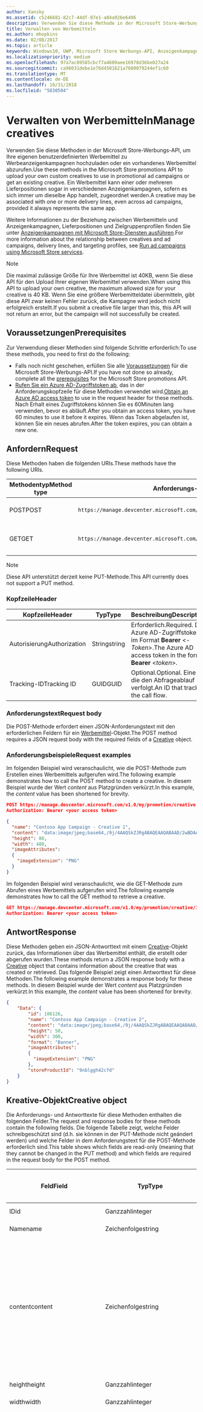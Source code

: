 ```yaml
---
author: Xansky
ms.assetid: c5246681-82c7-44df-87e1-a84a926e6496
description: Verwenden Sie diese Methode in der Microsoft Store-Werbungs-API, um Werbemittel für Werbeanzeigenkampagnen zu verwalten.
title: Verwalten von Werbemitteln
ms.author: mhopkins
ms.date: 02/08/2017
ms.topic: article
keywords: Windows10, UWP, Microsoft Store Werbungs-API, Anzeigenkampagnen
ms.localizationpriority: medium
ms.openlocfilehash: 97a7ac89585cbcf7a4609aee16978d36be027a24
ms.sourcegitcommit: ca96031debe1e76d4501621a7680079244ef1c60
ms.translationtype: MT
ms.contentlocale: de-DE
ms.lasthandoff: 10/31/2018
ms.locfileid: "5830504"
---
```

# <a name="manage-creatives"></a><span data-ttu-id="6c0a2-104">Verwalten von Werbemitteln</span><span class="sxs-lookup"><span data-stu-id="6c0a2-104">Manage creatives</span></span>

<span data-ttu-id="6c0a2-105">Verwenden Sie diese Methoden in der Microsoft Store-Werbungs-API, um Ihre eigenen benutzerdefinierten Werbemittel zu Werbeanzeigenkampagnen hochzuladen oder ein vorhandenes Werbemittel abzurufen.</span><span class="sxs-lookup"><span data-stu-id="6c0a2-105">Use these methods in the Microsoft Store promotions API to upload your own custom creatives to use in promotional ad campaigns or get an existing creative.</span></span> <span data-ttu-id="6c0a2-106">Ein Werbemittel kann einer oder mehreren Lieferpositionen sogar in verschiedenen Anzeigenkampagnen, sofern es sich immer um dieselbe App handelt, zugeordnet werden.</span><span class="sxs-lookup"><span data-stu-id="6c0a2-106">A creative may be associated with one or more delivery lines, even across ad campaigns, provided it always represents the same app.</span></span>

<span data-ttu-id="6c0a2-107">Weitere Informationen zu der Beziehung zwischen Werbemitteln und Anzeigenkampagnen, Lieferpositionen und Zielgruppenprofilen finden Sie unter [Anzeigenkampagnen mit Microsoft Store-Diensten ausführen](run-ad-campaigns-using-windows-store-services.md#call-the-windows-store-promotions-api).</span><span class="sxs-lookup"><span data-stu-id="6c0a2-107">For more information about the relationship between creatives and ad campaigns, delivery lines, and targeting profiles, see [Run ad campaigns using Microsoft Store services](run-ad-campaigns-using-windows-store-services.md#call-the-windows-store-promotions-api).</span></span>

> [!NOTE]
> <span data-ttu-id="6c0a2-108">Die maximal zulässige Größe für Ihre Werbemittel ist 40KB, wenn Sie diese API für den Upload Ihrer eigenen Werbemittel verwenden.</span><span class="sxs-lookup"><span data-stu-id="6c0a2-108">When using this API to upload your own creative, the maximum allowed size for your creative is 40 KB.</span></span> <span data-ttu-id="6c0a2-109">Wenn Sie eine größere Werbemitteldatei übermitteln, gibt diese API zwar keinen Fehler zurück, die Kampagne wird jedoch nicht erfolgreich erstellt.</span><span class="sxs-lookup"><span data-stu-id="6c0a2-109">If you submit a creative file larger than this, this API will not return an error, but the campaign will not successfully be created.</span></span>

## <a name="prerequisites"></a><span data-ttu-id="6c0a2-110">Voraussetzungen</span><span class="sxs-lookup"><span data-stu-id="6c0a2-110">Prerequisites</span></span>

<span data-ttu-id="6c0a2-111">Zur Verwendung dieser Methoden sind folgende Schritte erforderlich:</span><span class="sxs-lookup"><span data-stu-id="6c0a2-111">To use these methods, you need to first do the following:</span></span>

* <span data-ttu-id="6c0a2-112">Falls noch nicht geschehen, erfüllen Sie alle [Voraussetzungen](run-ad-campaigns-using-windows-store-services.md#prerequisites) für die Microsoft Store-Werbungs-API.</span><span class="sxs-lookup"><span data-stu-id="6c0a2-112">If you have not done so already, complete all the [prerequisites](run-ad-campaigns-using-windows-store-services.md#prerequisites) for the Microsoft Store promotions API.</span></span>
* <span data-ttu-id="6c0a2-113">[Rufen Sie ein Azure AD-Zugriffstoken ab](run-ad-campaigns-using-windows-store-services.md#obtain-an-azure-ad-access-token), das in der Anforderungskopfzeile für diese Methoden verwendet wird.</span><span class="sxs-lookup"><span data-stu-id="6c0a2-113">[Obtain an Azure AD access token](run-ad-campaigns-using-windows-store-services.md#obtain-an-azure-ad-access-token) to use in the request header for these methods.</span></span> <span data-ttu-id="6c0a2-114">Nach Erhalt eines Zugriffstokens können Sie es 60Minuten lang verwenden, bevor es abläuft.</span><span class="sxs-lookup"><span data-stu-id="6c0a2-114">After you obtain an access token, you have 60 minutes to use it before it expires.</span></span> <span data-ttu-id="6c0a2-115">Wenn das Token abgelaufen ist, können Sie ein neues abrufen.</span><span class="sxs-lookup"><span data-stu-id="6c0a2-115">After the token expires, you can obtain a new one.</span></span>


## <a name="request"></a><span data-ttu-id="6c0a2-116">Anfordern</span><span class="sxs-lookup"><span data-stu-id="6c0a2-116">Request</span></span>

<span data-ttu-id="6c0a2-117">Diese Methoden haben die folgenden URIs.</span><span class="sxs-lookup"><span data-stu-id="6c0a2-117">These methods have the following URIs.</span></span>

| <span data-ttu-id="6c0a2-118">Methodentyp</span><span class="sxs-lookup"><span data-stu-id="6c0a2-118">Method type</span></span> | <span data-ttu-id="6c0a2-119">Anforderungs-URI</span><span class="sxs-lookup"><span data-stu-id="6c0a2-119">Request URI</span></span>     |  <span data-ttu-id="6c0a2-120">Beschreibung</span><span class="sxs-lookup"><span data-stu-id="6c0a2-120">Description</span></span>  |
|--------|-----------------------------|---------------|
| <span data-ttu-id="6c0a2-121">POST</span><span class="sxs-lookup"><span data-stu-id="6c0a2-121">POST</span></span>   | ```https://manage.devcenter.microsoft.com/v1.0/my/promotion/creative``` |  <span data-ttu-id="6c0a2-122">Erstellt ein neues Werbemittel.</span><span class="sxs-lookup"><span data-stu-id="6c0a2-122">Creates a new creative.</span></span>  |
| <span data-ttu-id="6c0a2-123">GET</span><span class="sxs-lookup"><span data-stu-id="6c0a2-123">GET</span></span>    | ```https://manage.devcenter.microsoft.com/v1.0/my/promotion/creative/{creativeId}``` |  <span data-ttu-id="6c0a2-124">Ruft das durch *CreativeId* angegebene Werbemittel ab.</span><span class="sxs-lookup"><span data-stu-id="6c0a2-124">Gets the creative specified by *creativeId*.</span></span>  |

> [!NOTE]
> <span data-ttu-id="6c0a2-125">Diese API unterstützt derzeit keine PUT-Methode.</span><span class="sxs-lookup"><span data-stu-id="6c0a2-125">This API currently does not support a PUT method.</span></span>


### <a name="header"></a><span data-ttu-id="6c0a2-126">Kopfzeile</span><span class="sxs-lookup"><span data-stu-id="6c0a2-126">Header</span></span>

| <span data-ttu-id="6c0a2-127">Kopfzeile</span><span class="sxs-lookup"><span data-stu-id="6c0a2-127">Header</span></span>        | <span data-ttu-id="6c0a2-128">Typ</span><span class="sxs-lookup"><span data-stu-id="6c0a2-128">Type</span></span>   | <span data-ttu-id="6c0a2-129">Beschreibung</span><span class="sxs-lookup"><span data-stu-id="6c0a2-129">Description</span></span>         |
|---------------|--------|---------------------|
| <span data-ttu-id="6c0a2-130">Autorisierung</span><span class="sxs-lookup"><span data-stu-id="6c0a2-130">Authorization</span></span> | <span data-ttu-id="6c0a2-131">String</span><span class="sxs-lookup"><span data-stu-id="6c0a2-131">string</span></span> | <span data-ttu-id="6c0a2-132">Erforderlich.</span><span class="sxs-lookup"><span data-stu-id="6c0a2-132">Required.</span></span> <span data-ttu-id="6c0a2-133">Das Azure AD-Zugriffstoken im Format **Bearer** &lt;*-Token*&gt;.</span><span class="sxs-lookup"><span data-stu-id="6c0a2-133">The Azure AD access token in the form **Bearer** &lt;*token*&gt;.</span></span> |
| <span data-ttu-id="6c0a2-134">Tracking-ID</span><span class="sxs-lookup"><span data-stu-id="6c0a2-134">Tracking ID</span></span>   | <span data-ttu-id="6c0a2-135">GUID</span><span class="sxs-lookup"><span data-stu-id="6c0a2-135">GUID</span></span>   | <span data-ttu-id="6c0a2-136">Optional.</span><span class="sxs-lookup"><span data-stu-id="6c0a2-136">Optional.</span></span> <span data-ttu-id="6c0a2-137">Eine ID, die den Abfrageablauf verfolgt.</span><span class="sxs-lookup"><span data-stu-id="6c0a2-137">An ID that tracks the call flow.</span></span>                                  |


### <a name="request-body"></a><span data-ttu-id="6c0a2-138">Anforderungstext</span><span class="sxs-lookup"><span data-stu-id="6c0a2-138">Request body</span></span>

<span data-ttu-id="6c0a2-139">Die POST-Methode erfordert einen JSON-Anforderungstext mit den erforderlichen Feldern für ein [Werbemittel](#creative)-Objekt.</span><span class="sxs-lookup"><span data-stu-id="6c0a2-139">The POST method requires a JSON request body with the required fields of a [Creative](#creative) object.</span></span>


### <a name="request-examples"></a><span data-ttu-id="6c0a2-140">Anforderungsbeispiele</span><span class="sxs-lookup"><span data-stu-id="6c0a2-140">Request examples</span></span>

<span data-ttu-id="6c0a2-141">Im folgenden Beispiel wird veranschaulicht, wie die POST-Methode zum Erstellen eines Werbemittels aufgerufen wird.</span><span class="sxs-lookup"><span data-stu-id="6c0a2-141">The following example demonstrates how to call the POST method to create a creative.</span></span> <span data-ttu-id="6c0a2-142">In diesem Beispiel wurde der Wert *content* aus Platzgründen verkürzt.</span><span class="sxs-lookup"><span data-stu-id="6c0a2-142">In this example, the *content* value has been shortened for brevity.</span></span>

```json
POST https://manage.devcenter.microsoft.com/v1.0/my/promotion/creative HTTP/1.1
Authorization: Bearer <your access token>

{
  "name": "Contoso App Campaign - Creative 1",
  "content": "data:image/jpeg;base64,/9j/4AAQSkZJRgABAQEAAQABAAD/2wBDAAgGB...other base64 data shortened for brevity...",
  "height": 80,
  "width": 480,
  "imageAttributes":
  {
    "imageExtension": "PNG"
  }
}
```

<span data-ttu-id="6c0a2-143">Im folgenden Beispiel wird veranschaulicht, wie die GET-Methode zum Abrufen eines Werbemittels aufgerufen wird.</span><span class="sxs-lookup"><span data-stu-id="6c0a2-143">The following example demonstrates how to call the GET method to retrieve a creative.</span></span>

```json
GET https://manage.devcenter.microsoft.com/v1.0/my/promotion/creative/106851  HTTP/1.1
Authorization: Bearer <your access token>
```


## <a name="response"></a><span data-ttu-id="6c0a2-144">Antwort</span><span class="sxs-lookup"><span data-stu-id="6c0a2-144">Response</span></span>

<span data-ttu-id="6c0a2-145">Diese Methoden geben ein JSON-Antworttext mit einem [Creative](#creative)-Objekt zurück, das Informationen über das Werbemittel enthält, die erstellt oder abgerufen wurden.</span><span class="sxs-lookup"><span data-stu-id="6c0a2-145">These methods return a JSON response body with a [Creative](#creative) object that contains information about the creative that was created or retrieved.</span></span> <span data-ttu-id="6c0a2-146">Das folgende Beispiel zeigt einen Antworttext für diese Methoden.</span><span class="sxs-lookup"><span data-stu-id="6c0a2-146">The following example demonstrates a response body for these methods.</span></span> <span data-ttu-id="6c0a2-147">In diesem Beispiel wurde der Wert *content* aus Platzgründen verkürzt.</span><span class="sxs-lookup"><span data-stu-id="6c0a2-147">In this example, the *content* value has been shortened for brevity.</span></span>

```json
{
    "Data": {
        "id": 106126,
        "name": "Contoso App Campaign - Creative 2",
        "content": "data:image/jpeg;base64,/9j/4AAQSkZJRgABAQEAAQABAAD/2wBDAAgGB...other base64 data shortened for brevity...",
        "height": 50,
        "width": 300,
        "format": "Banner",
        "imageAttributes":
        {
          "imageExtension": "PNG"
        },
        "storeProductId": "9nblggh42cfd"
    }
}
```


<span id="creative"/>

## <a name="creative-object"></a><span data-ttu-id="6c0a2-148">Kreative-Objekt</span><span class="sxs-lookup"><span data-stu-id="6c0a2-148">Creative object</span></span>

<span data-ttu-id="6c0a2-149">Die Anforderungs- und Antworttexte für diese Methoden enthalten die folgenden Felder.</span><span class="sxs-lookup"><span data-stu-id="6c0a2-149">The request and response bodies for these methods contain the following fields.</span></span> <span data-ttu-id="6c0a2-150">Die folgende Tabelle zeigt, welche Felder schreibgeschützt sind (d.h. sie können in der PUT-Methode nicht geändert werden) und welche Felder in dem Anforderungstext für die POST-Methode erforderlich sind.</span><span class="sxs-lookup"><span data-stu-id="6c0a2-150">This table shows which fields are read-only (meaning that they cannot be changed in the PUT method) and which fields are required in the request body for the POST method.</span></span>

| <span data-ttu-id="6c0a2-151">Feld</span><span class="sxs-lookup"><span data-stu-id="6c0a2-151">Field</span></span>        | <span data-ttu-id="6c0a2-152">Typ</span><span class="sxs-lookup"><span data-stu-id="6c0a2-152">Type</span></span>   |  <span data-ttu-id="6c0a2-153">Beschreibung</span><span class="sxs-lookup"><span data-stu-id="6c0a2-153">Description</span></span>      |  <span data-ttu-id="6c0a2-154">Schreibgeschützt</span><span class="sxs-lookup"><span data-stu-id="6c0a2-154">Read only</span></span>  | <span data-ttu-id="6c0a2-155">Standard</span><span class="sxs-lookup"><span data-stu-id="6c0a2-155">Default</span></span>  |  <span data-ttu-id="6c0a2-156">Erforderlich für POST</span><span class="sxs-lookup"><span data-stu-id="6c0a2-156">Required for POST</span></span> |  
|--------------|--------|---------------|------|-------------|------------|
|  <span data-ttu-id="6c0a2-157">ID</span><span class="sxs-lookup"><span data-stu-id="6c0a2-157">id</span></span>   |  <span data-ttu-id="6c0a2-158">Ganzzahl</span><span class="sxs-lookup"><span data-stu-id="6c0a2-158">integer</span></span>   |  <span data-ttu-id="6c0a2-159">Die ID des Werbemittels.</span><span class="sxs-lookup"><span data-stu-id="6c0a2-159">The ID of the creative.</span></span>     |   <span data-ttu-id="6c0a2-160">Ja</span><span class="sxs-lookup"><span data-stu-id="6c0a2-160">Yes</span></span>    |      |    <span data-ttu-id="6c0a2-161">Nein</span><span class="sxs-lookup"><span data-stu-id="6c0a2-161">No</span></span>   |       
|  <span data-ttu-id="6c0a2-162">Name</span><span class="sxs-lookup"><span data-stu-id="6c0a2-162">name</span></span>   |  <span data-ttu-id="6c0a2-163">Zeichenfolge</span><span class="sxs-lookup"><span data-stu-id="6c0a2-163">string</span></span>   |   <span data-ttu-id="6c0a2-164">Name des Werbemittels.</span><span class="sxs-lookup"><span data-stu-id="6c0a2-164">The name of the creative.</span></span>    |    <span data-ttu-id="6c0a2-165">Nein</span><span class="sxs-lookup"><span data-stu-id="6c0a2-165">No</span></span>   |      |  <span data-ttu-id="6c0a2-166">Ja</span><span class="sxs-lookup"><span data-stu-id="6c0a2-166">Yes</span></span>     |       
|  <span data-ttu-id="6c0a2-167">content</span><span class="sxs-lookup"><span data-stu-id="6c0a2-167">content</span></span>   |  <span data-ttu-id="6c0a2-168">Zeichenfolge</span><span class="sxs-lookup"><span data-stu-id="6c0a2-168">string</span></span>   |  <span data-ttu-id="6c0a2-169">Der Inhalt des Werbemittel-Image im Base64-codierten Format.</span><span class="sxs-lookup"><span data-stu-id="6c0a2-169">The content of the creative image, in Base64-encoded format.</span></span><br/><br/><span data-ttu-id="6c0a2-170">**Hinweis:**&nbsp;&nbsp;Die maximal zulässige Größe der Werbemitteldatei beträgt 40KB.</span><span class="sxs-lookup"><span data-stu-id="6c0a2-170">**Note**&nbsp;&nbsp;The maximum allowed size for your creative is 40 KB.</span></span> <span data-ttu-id="6c0a2-171">Wenn Sie eine größere Werbemitteldatei übermitteln, gibt diese API zwar keinen Fehler zurück, die Kampagne wird jedoch nicht erfolgreich erstellt.</span><span class="sxs-lookup"><span data-stu-id="6c0a2-171">If you submit a creative file larger than this, this API will not return an error, but the campaign will not successfully be created.</span></span>     |  <span data-ttu-id="6c0a2-172">Nein</span><span class="sxs-lookup"><span data-stu-id="6c0a2-172">No</span></span>     |      |   <span data-ttu-id="6c0a2-173">Ja</span><span class="sxs-lookup"><span data-stu-id="6c0a2-173">Yes</span></span>    |       
|  <span data-ttu-id="6c0a2-174">height</span><span class="sxs-lookup"><span data-stu-id="6c0a2-174">height</span></span>   |  <span data-ttu-id="6c0a2-175">Ganzzahl</span><span class="sxs-lookup"><span data-stu-id="6c0a2-175">integer</span></span>   |   <span data-ttu-id="6c0a2-176">Die Höhe des Werbemittels.</span><span class="sxs-lookup"><span data-stu-id="6c0a2-176">The height of the creative.</span></span>    |    <span data-ttu-id="6c0a2-177">Nein</span><span class="sxs-lookup"><span data-stu-id="6c0a2-177">No</span></span>    |      |   <span data-ttu-id="6c0a2-178">Ja</span><span class="sxs-lookup"><span data-stu-id="6c0a2-178">Yes</span></span>    |       
|  <span data-ttu-id="6c0a2-179">width</span><span class="sxs-lookup"><span data-stu-id="6c0a2-179">width</span></span>   |  <span data-ttu-id="6c0a2-180">Ganzzahl</span><span class="sxs-lookup"><span data-stu-id="6c0a2-180">integer</span></span>   |  <span data-ttu-id="6c0a2-181">Die Breite des Werbemittels.</span><span class="sxs-lookup"><span data-stu-id="6c0a2-181">The width of the creative.</span></span>     |  <span data-ttu-id="6c0a2-182">Nein</span><span class="sxs-lookup"><span data-stu-id="6c0a2-182">No</span></span>    |     |    <span data-ttu-id="6c0a2-183">Ja</span><span class="sxs-lookup"><span data-stu-id="6c0a2-183">Yes</span></span>   |       
|  <span data-ttu-id="6c0a2-184">landingUrl</span><span class="sxs-lookup"><span data-stu-id="6c0a2-184">landingUrl</span></span>   |  <span data-ttu-id="6c0a2-185">Zeichenfolge</span><span class="sxs-lookup"><span data-stu-id="6c0a2-185">string</span></span>   |  <span data-ttu-id="6c0a2-186">Wenn Sie für die Messung von Installationsanalysen für Ihre App einen Kampagnenachverfolgungsdienst wie Kochava, AppsFlyer oder Tune verwenden, weisen Sie die Nachverfolgungs-URL in diesem Feld zu, wenn Sie die POST-Methode aufrufen (wenn angegeben; dieser Wert muss ein gültiger URI sein).</span><span class="sxs-lookup"><span data-stu-id="6c0a2-186">If you are using a campaign tracking service such as Kochava, AppsFlyer or Tune to measure install analytics for your app, assign your tracking URL in this field when you call the POST method (if specified, this value must be a valid URI).</span></span> <span data-ttu-id="6c0a2-187">Wenn Sie keinen Kampagnennachverfolgungsdienst verwenden, lassen Sie diesen Wert beim Aufruf der POST-Methode aus. (In diesem Fall wird diese URL automatisch erstellt.)</span><span class="sxs-lookup"><span data-stu-id="6c0a2-187">If you are not using a campaign tracking service, omit this value when you call the POST method (in this case, this URL will be created automatically).</span></span>   |  <span data-ttu-id="6c0a2-188">Nein</span><span class="sxs-lookup"><span data-stu-id="6c0a2-188">No</span></span>    |     |   <span data-ttu-id="6c0a2-189">Ja</span><span class="sxs-lookup"><span data-stu-id="6c0a2-189">Yes</span></span>    |       
|  <span data-ttu-id="6c0a2-190">format</span><span class="sxs-lookup"><span data-stu-id="6c0a2-190">format</span></span>   |  <span data-ttu-id="6c0a2-191">Zeichenfolge</span><span class="sxs-lookup"><span data-stu-id="6c0a2-191">string</span></span>   |   <span data-ttu-id="6c0a2-192">Das Anzeigenformat.</span><span class="sxs-lookup"><span data-stu-id="6c0a2-192">The ad format.</span></span> <span data-ttu-id="6c0a2-193">Zurzeit ist **Banner** der einzige Wert, der unterstützt wird.</span><span class="sxs-lookup"><span data-stu-id="6c0a2-193">Currently, the only supported value is **Banner**.</span></span>    |   <span data-ttu-id="6c0a2-194">Nein</span><span class="sxs-lookup"><span data-stu-id="6c0a2-194">No</span></span>    |  <span data-ttu-id="6c0a2-195">Banner</span><span class="sxs-lookup"><span data-stu-id="6c0a2-195">Banner</span></span>   |  <span data-ttu-id="6c0a2-196">Nein</span><span class="sxs-lookup"><span data-stu-id="6c0a2-196">No</span></span>     |       
|  <span data-ttu-id="6c0a2-197">imageAttributes</span><span class="sxs-lookup"><span data-stu-id="6c0a2-197">imageAttributes</span></span>   | [<span data-ttu-id="6c0a2-198">ImageAttributes</span><span class="sxs-lookup"><span data-stu-id="6c0a2-198">ImageAttributes</span></span>](#image-attributes)    |   <span data-ttu-id="6c0a2-199">Stellt Attribute für das Werbemittel bereit.</span><span class="sxs-lookup"><span data-stu-id="6c0a2-199">Provides attributes for the creative.</span></span>     |   <span data-ttu-id="6c0a2-200">Nein</span><span class="sxs-lookup"><span data-stu-id="6c0a2-200">No</span></span>    |      |   <span data-ttu-id="6c0a2-201">Ja</span><span class="sxs-lookup"><span data-stu-id="6c0a2-201">Yes</span></span>    |       
|  <span data-ttu-id="6c0a2-202">storeProductId</span><span class="sxs-lookup"><span data-stu-id="6c0a2-202">storeProductId</span></span>   |  <span data-ttu-id="6c0a2-203">String</span><span class="sxs-lookup"><span data-stu-id="6c0a2-203">string</span></span>   |   <span data-ttu-id="6c0a2-204">Die [Store-ID](in-app-purchases-and-trials.md#store-ids) der App, der diese Anzeigenkampagne zugeordnet ist.</span><span class="sxs-lookup"><span data-stu-id="6c0a2-204">The [Store ID](in-app-purchases-and-trials.md#store-ids) for the app that this ad campaign is associated with.</span></span> <span data-ttu-id="6c0a2-205">Ein Beispiel für eine Store-ID eines Produkts ist 9nblggh42cfd.</span><span class="sxs-lookup"><span data-stu-id="6c0a2-205">An example Store ID for a product is 9nblggh42cfd.</span></span>    |   <span data-ttu-id="6c0a2-206">Nein</span><span class="sxs-lookup"><span data-stu-id="6c0a2-206">No</span></span>    |    |  <span data-ttu-id="6c0a2-207">Nein</span><span class="sxs-lookup"><span data-stu-id="6c0a2-207">No</span></span>     |   |  


<span id="image-attributes"/>

## <a name="imageattributes-object"></a><span data-ttu-id="6c0a2-208">ImageAttributes-Objekt</span><span class="sxs-lookup"><span data-stu-id="6c0a2-208">ImageAttributes object</span></span>

| <span data-ttu-id="6c0a2-209">Feld</span><span class="sxs-lookup"><span data-stu-id="6c0a2-209">Field</span></span>        | <span data-ttu-id="6c0a2-210">Typ</span><span class="sxs-lookup"><span data-stu-id="6c0a2-210">Type</span></span>   |  <span data-ttu-id="6c0a2-211">Beschreibung</span><span class="sxs-lookup"><span data-stu-id="6c0a2-211">Description</span></span>      |  <span data-ttu-id="6c0a2-212">Schreibgeschützt</span><span class="sxs-lookup"><span data-stu-id="6c0a2-212">Read-only</span></span>  | <span data-ttu-id="6c0a2-213">Standardwert</span><span class="sxs-lookup"><span data-stu-id="6c0a2-213">Default value</span></span>  | <span data-ttu-id="6c0a2-214">Erforderlich für POST</span><span class="sxs-lookup"><span data-stu-id="6c0a2-214">Required for POST</span></span> |  
|--------------|--------|---------------|------|-------------|------------|
|  <span data-ttu-id="6c0a2-215">imageExtension</span><span class="sxs-lookup"><span data-stu-id="6c0a2-215">imageExtension</span></span>   |   <span data-ttu-id="6c0a2-216">Zeichenfolge</span><span class="sxs-lookup"><span data-stu-id="6c0a2-216">string</span></span>  |   <span data-ttu-id="6c0a2-217">Einer der folgenden Werte: **PNG** oder **JPG**.</span><span class="sxs-lookup"><span data-stu-id="6c0a2-217">One of the following values: **PNG** or **JPG**.</span></span>    |    <span data-ttu-id="6c0a2-218">Nein</span><span class="sxs-lookup"><span data-stu-id="6c0a2-218">No</span></span>   |      |   <span data-ttu-id="6c0a2-219">Ja</span><span class="sxs-lookup"><span data-stu-id="6c0a2-219">Yes</span></span>    |       |


## <a name="related-topics"></a><span data-ttu-id="6c0a2-220">Verwandte Themen</span><span class="sxs-lookup"><span data-stu-id="6c0a2-220">Related topics</span></span>

* [<span data-ttu-id="6c0a2-221">Ausführen von Anzeigenkampagnen mit Microsoft Store-Diensten</span><span class="sxs-lookup"><span data-stu-id="6c0a2-221">Run ad campaigns using Microsoft Store Services</span></span>](run-ad-campaigns-using-windows-store-services.md)
* [<span data-ttu-id="6c0a2-222">Verwalten von Anzeigenkampagnen</span><span class="sxs-lookup"><span data-stu-id="6c0a2-222">Manage ad campaigns</span></span>](manage-ad-campaigns.md)
* [<span data-ttu-id="6c0a2-223">Verwalten von Lieferpositionen für Anzeigenkampagnen</span><span class="sxs-lookup"><span data-stu-id="6c0a2-223">Manage delivery lines for ad campaigns</span></span>](manage-delivery-lines-for-ad-campaigns.md)
* [<span data-ttu-id="6c0a2-224">Verwalten von Zielgruppenprofilen für Anzeigenkampagnen</span><span class="sxs-lookup"><span data-stu-id="6c0a2-224">Manage targeting profiles for ad campaigns</span></span>](manage-targeting-profiles-for-ad-campaigns.md)
* [<span data-ttu-id="6c0a2-225">Abrufen der Leistungsdaten einer Anzeigenkampagne</span><span class="sxs-lookup"><span data-stu-id="6c0a2-225">Get ad campaign performance data</span></span>](get-ad-campaign-performance-data.md)
